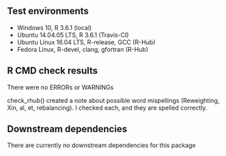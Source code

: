 ## Test environments
* Windows 10, R 3.6.1 (local)
* Ubuntu 14.04.05 LTS, R 3.6.1 (Travis-CI)
* Ubuntu Linux 16.04 LTS, R-release, GCC (R-Hub)
* Fedora Linux, R-devel, clang, gfortran (R-Hub)

## R CMD check results
There were no ERRORs or WARNINGs

check_rhub() created a note about possible word mispellings
(Reweighting, Xin, al, et, rebalancing). I checked each, and they are spelled
correctly.

## Downstream dependencies
There are currently no downstream dependencies for this package
